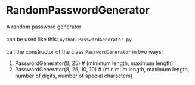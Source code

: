 # RandomPasswordGenerator
A random password generator 
<br><br>
can be used like this: `python PasswordGenerator.py`
<br><br>
call the constructor of the class `PasswordGenerator` in two ways:
  1. PasswordGenerator(8, 25) # (minimum length, maximum length)<br>
  2. PasswordGenerator(8, 25, 10, 10) # (minimum length, maximum length, number of digits, number of special characters)

